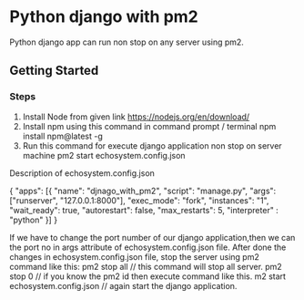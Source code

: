 # Python django with pm2
Python django app can run non stop on any server using pm2.


## Getting Started
### Steps

1. Install Node from given link
   https://nodejs.org/en/download/
2. Install npm using this command in command prompt / terminal
   npm install npm@latest -g
3. Run this command for execute django application non stop on server machine
   pm2 start echosystem.config.json

Description of echosystem.config.json

{
"apps": [{
"name": "djnago_with_pm2",
"script": "manage.py",
"args": ["runserver", "127.0.0.1:8000"],
"exec_mode": "fork",
"instances": "1",
"wait_ready": true,
"autorestart": false,
"max_restarts": 5,
"interpreter" : "python"
}]
}

If we have to change the port number of our django application,then we can the port no in args attribute of echosystem.config.json file.
After done the changes in echosystem.config.json file, stop the server using pm2 command like this:
 pm2 stop all // this command will stop all server.
 pm2 stop 0 // if you know the pm2 id then execute command like this.
 m2 start echosystem.config.json // again start the django application.

